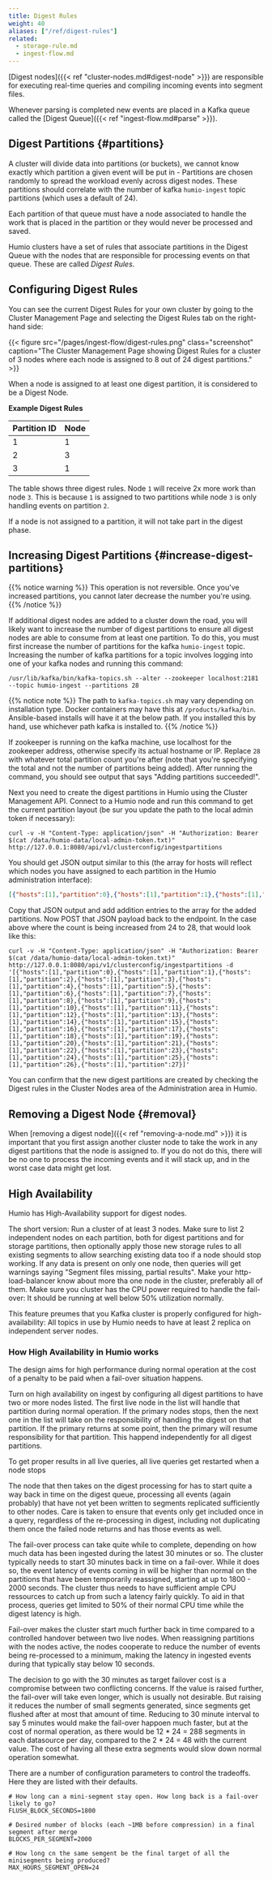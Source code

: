 ```yaml
---
title: Digest Rules
weight: 40
aliases: ["/ref/digest-rules"]
related:
  - storage-rule.md
  - ingest-flow.md
---
```


[Digest nodes]({{< ref "cluster-nodes.md#digest-node" >}}) are responsible for
executing real-time queries and compiling incoming events into segment files.

Whenever parsing is completed new events are placed in a Kafka queue called the
[Digest Queue]({{< ref "ingest-flow.md#parse" >}}).


## Digest Partitions {#partitions}

A cluster will divide data into partitions (or buckets), we cannot know exactly
which partition a given event will be put in -
Partitions are chosen randomly to spread the workload evenly across digest nodes.
These partitions should correlate with the number of kafka `humio-ingest` topic
partitions (which uses a default of 24).

Each partition of that queue must have a node associated to handle the work that
is placed in the partition or they would never be processed and saved.

Humio clusters have a set of rules that associate partitions in the Digest Queue
with the nodes that are responsible for processing events on that queue. These
are called _Digest Rules_.

## Configuring Digest Rules

You can see the current Digest Rules for your own cluster by going to the
Cluster Management Page and selecting the Digest Rules tab on the right-hand side:

{{< figure src="/pages/ingest-flow/digest-rules.png" class="screenshot" caption="The Cluster Management Page showing Digest Rules for a cluster of 3 nodes where each node is assigned to 8 out of 24 digest partitions." >}}

When a node is assigned to at least one digest partition, it is considered to be a Digest Node.

<!-- TODO: Add information about HA -->

__Example Digest Rules__

| Partition ID | Node         |
|--------------|--------------|
| 1            | 1            |
| 2            | 3            |
| 3            | 1            |

The table shows three digest rules. Node `1` will receive 2x more work
than node `3`. This is because `1` is assigned to two partitions while node `3`
is only handling events on partition `2`.

If a node is not assigned to a partition, it will not take part in the digest
phase.

## Increasing Digest Partitions {#increase-digest-partitions}

{{% notice warning %}}
This operation is not reversible. Once you've increased partitions, you cannot
later decrease the number you're using.
{{% /notice %}}

If additional digest nodes are added to a cluster down the road, you will likely
want to increase the number of digest partitions to ensure all digest nodes are
able to consume from at least one partition. To do this, you must first increase the
number of partitions for the kafka `humio-ingest` topic. Increasing the number of
kafka partitions for a topic involves logging into one of your kafka nodes and
running this command:

```shell
/usr/lib/kafka/bin/kafka-topics.sh --alter --zookeeper localhost:2181 --topic humio-ingest --partitions 28
```
{{% notice note %}}
The path to `kafka-topics.sh` may vary depending on installation type. Docker containers may have this
at `/products/kafka/bin`. Ansible-based installs will have it at the below path. If
you installed this by hand, use whichever path kafka is installed to.
{{% /notice %}}

If zookeeper is running on the kafka machine, use localhost for the zookeeper address,
otherwise specify its actual hostname or IP. Replace `28` with whatever total
partition count you're after (note that you're specifying the total and not the number
of partitions being added). After running the command, you should see output that says
"Adding partitions succeeded!".

Next you need to create the digest partitions in Humio using the Cluster Management API.
Connect to a Humio node and run this command to get the current partition layout (be sur
you update the path to the local admin token if necessary):

```shell
curl -v -H "Content-Type: application/json" -H "Authorization: Bearer $(cat /data/humio-data/local-admin-token.txt)" http://127.0.0.1:8080/api/v1/clusterconfig/ingestpartitions
```

You should get JSON output similar to this (the array for hosts will reflect which
nodes you have assigned to each partition in the Humio administration interface):

```json
[{"hosts":[1],"partition":0},{"hosts":[1],"partition":1},{"hosts":[1],"partition":2},{"hosts":[1],"partition":3},{"hosts":[1],"partition":4},{"hosts":[1],"partition":5},{"hosts":[1],"partition":6},{"hosts":[1],"partition":7},{"hosts":[1],"partition":8},{"hosts":[1],"partition":9},{"hosts":[1],"partition":10},{"hosts":[1],"partition":11},{"hosts":[1],"partition":12},{"hosts":[1],"partition":13},{"hosts":[1],"partition":14},{"hosts":[1],"partition":15},{"hosts":[1],"partition":16},{"hosts":[1],"partition":17},{"hosts":[1],"partition":18},{"hosts":[1],"partition":19},{"hosts":[1],"partition":20},{"hosts":[1],"partition":21},{"hosts":[1],"partition":22},{"hosts":[1],"partition":23}]
```

Copy that JSON output and add addition entries to the array for the added partitions. Now
POST that JSON payload back to the endpoint. In the case above where the count is being
increased from 24 to 28, that would look like this:

```shell
curl -v -H "Content-Type: application/json" -H "Authorization: Bearer $(cat /data/humio-data/local-admin-token.txt)" http://127.0.0.1:8080/api/v1/clusterconfig/ingestpartitions -d '[{"hosts":[1],"partition":0},{"hosts":[1],"partition":1},{"hosts":[1],"partition":2},{"hosts":[1],"partition":3},{"hosts":[1],"partition":4},{"hosts":[1],"partition":5},{"hosts":[1],"partition":6},{"hosts":[1],"partition":7},{"hosts":[1],"partition":8},{"hosts":[1],"partition":9},{"hosts":[1],"partition":10},{"hosts":[1],"partition":11},{"hosts":[1],"partition":12},{"hosts":[1],"partition":13},{"hosts":[1],"partition":14},{"hosts":[1],"partition":15},{"hosts":[1],"partition":16},{"hosts":[1],"partition":17},{"hosts":[1],"partition":18},{"hosts":[1],"partition":19},{"hosts":[1],"partition":20},{"hosts":[1],"partition":21},{"hosts":[1],"partition":22},{"hosts":[1],"partition":23},{"hosts":[1],"partition":24},{"hosts":[1],"partition":25},{"hosts":[1],"partition":26},{"hosts":[1],"partition":27}]'
```

You can confirm that the new digest partitions are created by checking the Digest rules
in the Cluster Nodes area of the Administration area in Humio.

## Removing a Digest Node {#removal}

When [removing a digest node]({{< ref "removing-a-node.md" >}}) it is important
that you first assign another cluster node to take the work in any digest partitions
that the node is assigned to. If you do not do this, there will be no one to process
the incoming events and it will stack up, and in the worst case data might get lost.

## High Availability

Humio has High-Availability support for digest nodes.

The short version: Run a cluster of at least 3 nodes. Make sure to
list 2 independent nodes on each partition, both for digest partitions
and for storage partitions, then optionally apply those new storage
rules to all existing segments to allow searching existing data too if
a node should stop working. If any data is present on only one node,
then queries will get warnings saying "Segment files missing, partial
results". Make your http-load-balancer know about more tha one node in
the cluster, preferably all of them. Make sure you cluster has the CPU
power required to handle the fail-over: It should be running at well
below 50% utilization normally.

This feature preumes that you Kafka cluster is properly configured for
high-availability: All topics in use by Humio needs to have at least 2
replica on independent server nodes.

### How High Availability in Humio works

The design aims for high performance during normal operation at the
cost of a penalty to be paid when a fail-over situation happens.

Turn on high availability on ingest by configuring all digest
partitions to have two or more nodes listed. The first live node in
the list will handle that partition during normal operation. If the
primary nodes stops, then the next one in the list will take on the
responsibility of handling the digest on that partition. If the
primary returns at some point, then the primary will resume
responsibility for that partition. This happend independently for all
digest partitions.

To get proper results in all live queries, all live queries get
restarted when a node stops

The node that then takes on the digest processing for has to start
quite a way back in time on the digest queue, processing all events
(again probably) that have not yet been written to segments replicated
sufficiently to other nodes. Care is taken to ensure that events only
get included once in a query, regardless of the re-processing in
digest, including not duplicating them once the failed node returns
and has those events as well.

The fail-over process can take quite while to complete, depending on
how much data has been ingested during the latest 30 minutes or
so. The cluster typically needs to start 30 minutes back in time on a
fail-over. While it does so, the event latency of events coming in
will be higher than normal on the partitions that have been
temporarily reassigned, starting at up to 1800 - 2000 seconds. The
cluster thus needs to have sufficient ample CPU ressources to catch up
from such a latency fairly quickly. To aid in that process, queries
get limited to 50% of their normal CPU time while the digest latency
is high.

Fail-over makes the cluster start much further back in time compared
to a controlled handover between two live nodes. When reassigning
partitions with the nodes active, the nodes cooperate to reduce the
number of events being re-processed to a minimum, making the latency
in ingested events during that typically stay below 10 seconds.

The decision to go with the 30 minutes as target failover cost is a
compromise between two conflicting concerns. If the value is raised
further, the fail-over will take even longer, which is usually not
desirable. But raising it reduces the number of small segments
generated, since segments get flushed after at most that amount of
time. Reducing to 30 minute interval to say 5 minutes would make the
fail-over happoen much faster, but at the cost of normal operation, as
there would be 12 * 24 = 288 segments in each datasource per day,
compared to the 2 * 24 = 48 with the current value. The cost of having
all these extra segments would slow down normal operation somewhat.

There are a number of configuration parameters to control the
tradeoffs. Here they are listed with their defaults.

```
# How long can a mini-segment stay open. How long back is a fail-over likely to go?
FLUSH_BLOCK_SECONDS=1800

# Desired number of blocks (each ~1MB before compression) in a final segment after merge
BLOCKS_PER_SEGMENT=2000

# How long cn the same semgent be the final target of all the minisegments being produced?
MAX_HOURS_SEGMENT_OPEN=24
```
